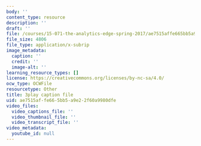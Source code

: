 ```yaml
---
body: ''
content_type: resource
description: ''
draft: ''
file: /courses/15-071-the-analytics-edge-spring-2017/ae7515affe665bb5a9e22f60a9980dfe_6m4l2k9hBZw.srt
file_size: 4806
file_type: application/x-subrip
image_metadata:
  caption: ''
  credit: ''
  image-alt: ''
learning_resource_types: []
license: https://creativecommons.org/licenses/by-nc-sa/4.0/
ocw_type: OCWFile
resourcetype: Other
title: 3play caption file
uid: ae7515af-fe66-5bb5-a9e2-2f60a9980dfe
video_files:
  video_captions_file: ''
  video_thumbnail_file: ''
  video_transcript_file: ''
video_metadata:
  youtube_id: null
---
```

